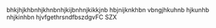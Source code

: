  bhkjhjkhbnhjkhnbnhjkijbnhnjkikkjnb hbjnijknkhbn vbngjhkuhnb hjkunhb nhjkinhbn hjvfgethrsndfbszdgvFC SZX
